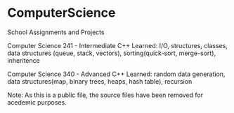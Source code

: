 # ComputerScience
School Assignments and Projects

Computer Science 241 - Intermediate C++
    Learned: I/O, structures, classes, data structures (queue, stack, vectors), sorting(quick-sort, merge-sort), inheritence


Computer Science 340 - Advanced C++
    Learned: random data generation, data structures(map, binary trees, heaps, hash table), recursion
    
    
    

Note: As this is a public file, the source files have been removed for acedemic purposes. 
